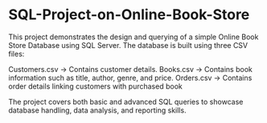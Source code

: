 # SQL-Project-on-Online-Book-Store

 This project demonstrates the design and querying of a simple Online Book Store Database using SQL Server.
 The database is built using three CSV files:

 Customers.csv → Contains customer details.
 Books.csv → Contains book information such as title, author, genre, and price.
 Orders.csv → Contains order details linking customers with purchased book

 The project covers both basic and advanced SQL queries to showcase database handling, data analysis, and reporting skills.

